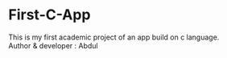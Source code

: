 # First-C-App
This is my first academic project of an app build on c language.
<br>
Author & developer : Abdul
